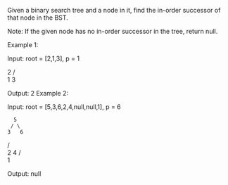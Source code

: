 Given a binary search tree and a node in it, find the in-order successor of that node in the BST.

Note: If the given node has no in-order successor in the tree, return null.

Example 1:

Input: root = [2,1,3], p = 1

  2
 / \
1   3

Output: 2
Example 2:

Input: root = [5,3,6,2,4,null,null,1], p = 6

      5
     / \
    3   6
   / \
  2   4
 /   
1

Output: null